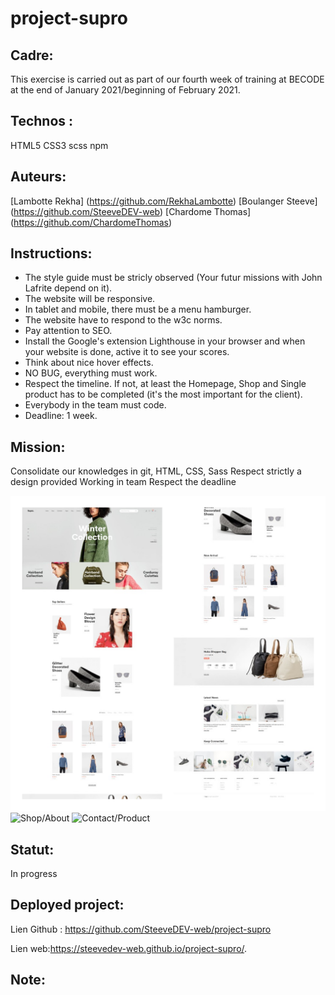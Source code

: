 # project-supro

## Cadre:
This exercise is carried out as part of our fourth week of training at BECODE at the end of January 2021/beginning of February 2021.

## Technos :
HTML5
CSS3
scss
npm

## Auteurs:
[Lambotte Rekha] (https://github.com/RekhaLambotte)
[Boulanger Steeve] (https://github.com/SteeveDEV-web)
[Chardome Thomas] (https://github.com/ChardomeThomas)

## Instructions:
* The style guide must be stricly observed (Your futur missions with John Lafrite depend on it).
* The website will be responsive.
* In tablet and mobile, there must be a menu hamburger.
* The website have to respond to the w3c norms.
* Pay attention to SEO.
* Install the Google's extension Lighthouse in your browser and when your website is done, active it to see your scores.
* Think about nice hover effects.
* NO BUG, everything must work.
* Respect the timeline. If not, at least the Homepage, Shop and Single product has to be completed (it's the most important for the client).
* Everybody in the team must code.
* Deadline: 1 week.

## Mission:
Consolidate our knowledges in git, HTML, CSS, Sass
Respect strictly a design provided
Working in team
Respect the deadline

![Homepage](images/Design3.jpg)
![Shop/About](image/Design1.jpg)
![Contact/Product](image/Design2.jpg)

## Statut:
In progress

## Deployed project:
Lien Github : https://github.com/SteeveDEV-web/project-supro

Lien web:https://steevedev-web.github.io/project-supro/.

## Note:
